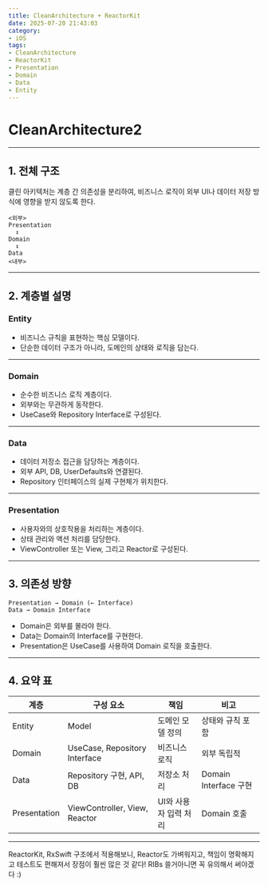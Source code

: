 ```yaml
---
title: CleanArchitecture + ReactorKit
date: 2025-07-20 21:43:03
category: 
- iOS
tags: 
- CleanArchitecture
- ReactorKit
- Presentation
- Domain
- Data
- Entity
---
```


# CleanArchitecture2

---

## 1. 전체 구조

클린 아키텍처는 계층 간 의존성을 분리하여, 비즈니스 로직이 외부 UI나 데이터 저장 방식에 영향을 받지 않도록 한다.

```
<외부>
Presentation
  ↕
Domain
  ↕
Data
<내부>
```

---

## 2. 계층별 설명

### Entity
- 비즈니스 규칙을 표현하는 핵심 모델이다.
- 단순한 데이터 구조가 아니라, 도메인의 상태와 로직을 담는다.

---

### Domain
- 순수한 비즈니스 로직 계층이다.
- 외부와는 무관하게 동작한다.
- UseCase와 Repository Interface로 구성된다.

---

### Data
- 데이터 저장소 접근을 담당하는 계층이다.
- 외부 API, DB, UserDefaults와 연결된다.
- Repository 인터페이스의 실제 구현체가 위치한다.

---

### Presentation
- 사용자와의 상호작용을 처리하는 계층이다.
- 상태 관리와 액션 처리를 담당한다.
- ViewController 또는 View, 그리고 Reactor로 구성된다.

---

## 3. 의존성 방향

```
Presentation → Domain (← Interface)
Data → Domain Interface
```

- Domain은 외부를 몰라야 한다.
- Data는 Domain의 Interface를 구현한다.
- Presentation은 UseCase를 사용하여 Domain 로직을 호출한다.

---

## 4. 요약 표

| 계층 | 구성 요소 | 책임 | 비고 |
|------|-----------|------|------|
| Entity | Model | 도메인 모델 정의 | 상태와 규칙 포함 |
| Domain | UseCase, Repository Interface | 비즈니스 로직 | 외부 독립적 |
| Data | Repository 구현, API, DB | 저장소 처리 | Domain Interface 구현 |
| Presentation | ViewController, View, Reactor | UI와 사용자 입력 처리 | Domain 호출 |

---

ReactorKit, RxSwift 구조에서 적용해보니, Reactor도 가벼워지고, 책임이 명확해지고 테스트도 편해져서 장점이 훨씬 많은 것 같다!
RIBs 쓸거아니면 꼭 유의해서 써야겠다 :) 
